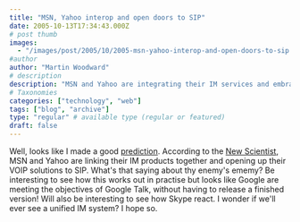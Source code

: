 ```yaml
---
title: "MSN, Yahoo interop and open doors to SIP"
date: 2005-10-13T17:34:43.000Z
# post thumb
images:
  - "/images/post/2005/10/2005-msn-yahoo-interop-and-open-doors-to-sip.jpg"
#author
author: "Martin Woodward"
# description
description: "MSN and Yahoo are integrating their IM services and embracing SIP for VoIP, potentially reshaping the landscape of unified communications."
# Taxonomies
categories: ["technology", "web"]
tags: ["blog", "archive"]
type: "regular" # available type (regular or featured)
draft: false
---
```


Well, looks like I made a good [prediction](http://www.woodwardweb.com/technology/000131.html). According to the [New Scientist](http://www.newscientist.com/article.ns?id=dn8152), MSN and Yahoo are linking their IM products together and opening up their VOIP solutions to SIP. What's that saying about thy enemy's ememy? Be interesting to see how this works out in practise but looks like Google are meeting the objectives of Google Talk, without having to release a finished version! Will also be interesting to see how Skype react. I wonder if we'll ever see a unified IM system? I hope so.
